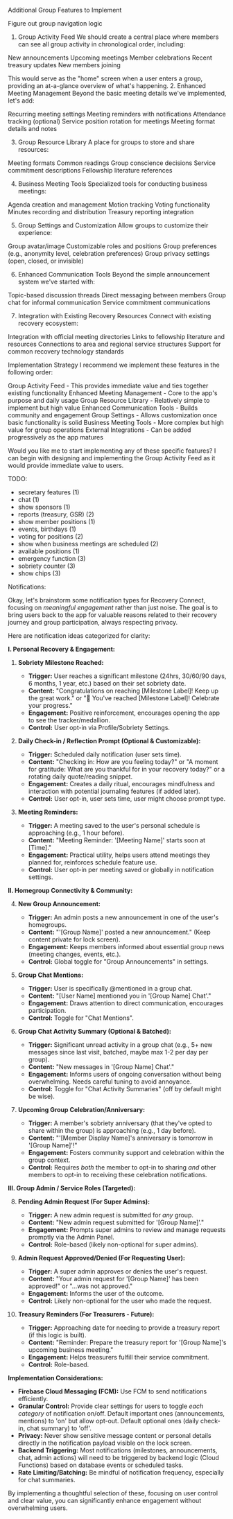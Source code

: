 Additional Group Features to Implement

Figure out group navigation logic

1. Group Activity Feed
   We should create a central place where members can see all group activity in chronological order, including:

New announcements
Upcoming meetings
Member celebrations
Recent treasury updates
New members joining

This would serve as the "home" screen when a user enters a group, providing an at-a-glance overview of what's happening. 2. Enhanced Meeting Management
Beyond the basic meeting details we've implemented, let's add:

Recurring meeting settings
Meeting reminders with notifications
Attendance tracking (optional)
Service position rotation for meetings
Meeting format details and notes

3. Group Resource Library
   A place for groups to store and share resources:

Meeting formats
Common readings
Group conscience decisions
Service commitment descriptions
Fellowship literature references

4. Business Meeting Tools
   Specialized tools for conducting business meetings:

Agenda creation and management
Motion tracking
Voting functionality
Minutes recording and distribution
Treasury reporting integration

5. Group Settings and Customization
   Allow groups to customize their experience:

Group avatar/image
Customizable roles and positions
Group preferences (e.g., anonymity level, celebration preferences)
Group privacy settings (open, closed, or invisible)

6. Enhanced Communication Tools
   Beyond the simple announcement system we've started with:

Topic-based discussion threads
Direct messaging between members
Group chat for informal communication
Service commitment communications

7. Integration with Existing Recovery Resources
   Connect with existing recovery ecosystem:

Integration with official meeting directories
Links to fellowship literature and resources
Connections to area and regional service structures
Support for common recovery technology standards

Implementation Strategy
I recommend we implement these features in the following order:

Group Activity Feed - This provides immediate value and ties together existing functionality
Enhanced Meeting Management - Core to the app's purpose and daily usage
Group Resource Library - Relatively simple to implement but high value
Enhanced Communication Tools - Builds community and engagement
Group Settings - Allows customization once basic functionality is solid
Business Meeting Tools - More complex but high value for group operations
External Integrations - Can be added progressively as the app matures

Would you like me to start implementing any of these specific features? I can begin with designing and implementing the Group Activity Feed as it would provide immediate value to users.

TODO:

- secretary features (1)
- chat (1)
- show sponsors (1)
- reports (treasury, GSR) (2)
- show member positions (1)
- events, birthdays (1)
- voting for positions (2)
- show when business meetings are scheduled (2)
- available positions (1)
- emergency function (3)
- sobriety counter (3)
- show chips (3)

Notifications:

Okay, let's brainstorm some notification types for Recovery Connect, focusing on _meaningful engagement_ rather than just noise. The goal is to bring users back to the app for valuable reasons related to their recovery journey and group participation, always respecting privacy.

Here are notification ideas categorized for clarity:

**I. Personal Recovery & Engagement:**

1.  **Sobriety Milestone Reached:**

    - **Trigger:** User reaches a significant milestone (24hrs, 30/60/90 days, 6 months, 1 year, etc.) based on their set sobriety date.
    - **Content:** "Congratulations on reaching [Milestone Label]! Keep up the great work." or "🎉 You've reached [Milestone Label]! Celebrate your progress."
    - **Engagement:** Positive reinforcement, encourages opening the app to see the tracker/medallion.
    - **Control:** User opt-in via Profile/Sobriety Settings.

2.  **Daily Check-in / Reflection Prompt (Optional & Customizable):**

    - **Trigger:** Scheduled daily notification (user sets time).
    - **Content:** "Checking in: How are you feeling today?" or "A moment for gratitude: What are you thankful for in your recovery today?" or a rotating daily quote/reading snippet.
    - **Engagement:** Creates a daily ritual, encourages mindfulness and interaction with potential journaling features (if added later).
    - **Control:** User opt-in, user sets time, user might choose prompt type.

3.  **Meeting Reminders:**
    - **Trigger:** A meeting saved to the user's personal schedule is approaching (e.g., 1 hour before).
    - **Content:** "Meeting Reminder: '[Meeting Name]' starts soon at [Time]."
    - **Engagement:** Practical utility, helps users attend meetings they planned for, reinforces schedule feature use.
    - **Control:** User opt-in per meeting saved or globally in notification settings.

**II. Homegroup Connectivity & Community:**

4.  **New Group Announcement:**

    - **Trigger:** An admin posts a new announcement in one of the user's homegroups.
    - **Content:** "'[Group Name]' posted a new announcement." (Keep content private for lock screen).
    - **Engagement:** Keeps members informed about essential group news (meeting changes, events, etc.).
    - **Control:** Global toggle for "Group Announcements" in settings.

5.  **Group Chat Mentions:**

    - **Trigger:** User is specifically @mentioned in a group chat.
    - **Content:** "[User Name] mentioned you in '[Group Name] Chat'."
    - **Engagement:** Draws attention to direct communication, encourages participation.
    - **Control:** Toggle for "Chat Mentions".

6.  **Group Chat Activity Summary (Optional & Batched):**

    - **Trigger:** Significant unread activity in a group chat (e.g., 5+ new messages since last visit, batched, maybe max 1-2 per day per group).
    - **Content:** "New messages in '[Group Name] Chat'."
    - **Engagement:** Informs users of ongoing conversation without being overwhelming. Needs careful tuning to avoid annoyance.
    - **Control:** Toggle for "Chat Activity Summaries" (off by default might be wise).

7.  **Upcoming Group Celebration/Anniversary:**
    - **Trigger:** A member's sobriety anniversary (that they've opted to share within the group) is approaching (e.g., 1 day before).
    - **Content:** "'[Member Display Name]'s anniversary is tomorrow in '[Group Name]'!"
    - **Engagement:** Fosters community support and celebration within the group context.
    - **Control:** Requires _both_ the member to opt-in to sharing _and_ other members to opt-in to receiving these celebration notifications.

**III. Group Admin / Service Roles (Targeted):**

8.  **Pending Admin Request (For Super Admins):**

    - **Trigger:** A new admin request is submitted for _any_ group.
    - **Content:** "New admin request submitted for '[Group Name]'."
    - **Engagement:** Prompts super admins to review and manage requests promptly via the Admin Panel.
    - **Control:** Role-based (likely non-optional for super admins).

9.  **Admin Request Approved/Denied (For Requesting User):**

    - **Trigger:** A super admin approves or denies the user's request.
    - **Content:** "Your admin request for '[Group Name]' has been approved!" or "...was not approved."
    - **Engagement:** Informs the user of the outcome.
    - **Control:** Likely non-optional for the user who made the request.

10. **Treasury Reminders (For Treasurers - Future):**
    - **Trigger:** Approaching date for needing to provide a treasury report (if this logic is built).
    - **Content:** "Reminder: Prepare the treasury report for '[Group Name]'s upcoming business meeting."
    - **Engagement:** Helps treasurers fulfill their service commitment.
    - **Control:** Role-based.

**Implementation Considerations:**

- **Firebase Cloud Messaging (FCM):** Use FCM to send notifications efficiently.
- **Granular Control:** Provide clear settings for users to toggle _each category_ of notification on/off. Default important ones (announcements, mentions) to 'on' but allow opt-out. Default optional ones (daily check-in, chat summary) to 'off'.
- **Privacy:** Never show sensitive message content or personal details directly in the notification payload visible on the lock screen.
- **Backend Triggering:** Most notifications (milestones, announcements, chat, admin actions) will need to be triggered by backend logic (Cloud Functions) based on database events or scheduled tasks.
- **Rate Limiting/Batching:** Be mindful of notification frequency, especially for chat summaries.

By implementing a thoughtful selection of these, focusing on user control and clear value, you can significantly enhance engagement without overwhelming users.

